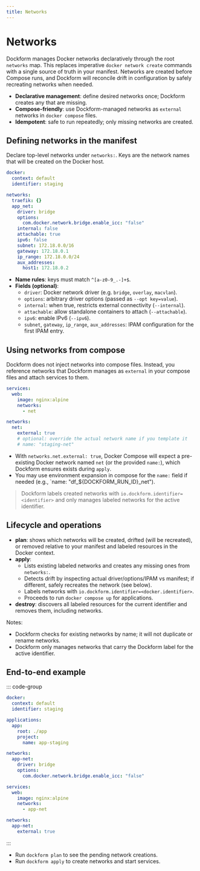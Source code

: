 ```yaml
---
title: Networks
---
```


# Networks

Dockform manages Docker networks declaratively through the root `networks` map.
This replaces imperative `docker network create` commands with a single source of truth in your manifest. Networks are created before Compose runs, and Dockform will reconcile drift in configuration by safely recreating networks when needed.

- **Declarative management**: define desired networks once; Dockform creates any that are missing.
- **Compose-friendly**: use Dockform-managed networks as `external` networks in `docker compose` files.
- **Idempotent**: safe to run repeatedly; only missing networks are created.

## Defining networks in the manifest

Declare top-level networks under `networks:`. Keys are the network names that will be created on the Docker host.

```yaml [dockform.yaml]
docker:
  context: default
  identifier: staging

networks:
  traefik: {}
  app_net:
    driver: bridge
    options:
      com.docker.network.bridge.enable_icc: "false"
    internal: false
    attachable: true
    ipv6: false
    subnet: 172.18.0.0/16
    gateway: 172.18.0.1
    ip_range: 172.18.0.0/24
    aux_addresses:
      host1: 172.18.0.2
```

- **Name rules**: keys must match `^[a-z0-9_.-]+$`.
- **Fields (optional)**:
  - `driver`: Docker network driver (e.g. `bridge`, `overlay`, `macvlan`).
  - `options`: arbitrary driver options (passed as `--opt key=value`).
  - `internal`: when true, restricts external connectivity (`--internal`).
  - `attachable`: allow standalone containers to attach (`--attachable`).
  - `ipv6`: enable IPv6 (`--ipv6`).
  - `subnet`, `gateway`, `ip_range`, `aux_addresses`: IPAM configuration for the first IPAM entry.

## Using networks from compose

Dockform does not inject networks into compose files. Instead, you reference networks that Dockform manages as `external` in your compose files and attach services to them.

```yaml [docker-compose.yaml]
services:
  web:
    image: nginx:alpine
    networks:
      - net

networks:
  net:
    external: true
    # optional: override the actual network name if you template it
    # name: "staging-net"
```

- With `networks.net.external: true`, Docker Compose will expect a pre-existing Docker network named `net` (or the provided `name:`), which Dockform ensures exists during `apply`.
- You may use environment expansion in compose for the `name:` field if needed (e.g., `name: "df_${DOCKFORM_RUN_ID}_net").

> Dockform labels created networks with `io.dockform.identifier=<identifier>` and only manages labeled networks for the active identifier.

## Lifecycle and operations

- **plan**: shows which networks will be created, drifted (will be recreated), or removed relative to your manifest and labeled resources in the Docker context.
- **apply**:
  - Lists existing labeled networks and creates any missing ones from `networks:`.
  - Detects drift by inspecting actual driver/options/IPAM vs manifest; if different, safely recreates the network (see below).
  - Labels networks with `io.dockform.identifier=<docker.identifier>`.
  - Proceeds to run `docker compose up` for applications.
- **destroy**: discovers all labeled resources for the current identifier and removes them, including networks.

Notes:
- Dockform checks for existing networks by name; it will not duplicate or rename networks.
- Dockform only manages networks that carry the Dockform label for the active identifier.

## End-to-end example

::: code-group

```yaml [dockform.yaml]
docker:
  context: default
  identifier: staging

applications:
  app:
    root: ./app
    project:
      name: app-staging

networks:
  app-net:
    driver: bridge
    options:
      com.docker.network.bridge.enable_icc: "false"
```

```yaml [app/docker-compose.yaml]
services:
  web:
    image: nginx:alpine
    networks:
      - app-net

networks:
  app-net:
    external: true
```

:::

- Run `dockform plan` to see the pending network creations.
- Run `dockform apply` to create networks and start services.
